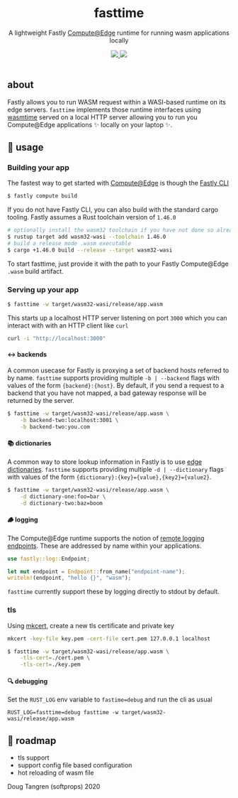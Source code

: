 <h1 align="center">
  fasttime
</h1>

<p align="center">
   A lightweight Fastly <a alt="GitHub Actions" href="https://www.fastly.com/products/edge-compute/serverless/">Compute@Edge</a> runtime for running wasm applications locally
</p>

<div align="center">
  <a alt="GitHub Actions" href="https://github.com/softprops/fasttime/actions">
    <img src="https://github.com/softprops/fasttime/workflows/Main/badge.svg"/>
  </a>
  <a alt="license" href="LICENSE">
    <img src="https://img.shields.io/badge/license-MIT-brightgreen.svg"/>
  </a>
</div>

<br />

## about

Fastly allows you to run WASM request within a WASI-based runtime on its edge servers. `fasttime` implements those
runtime interfaces using [wasmtime](https://wasmtime.dev/) served on a local HTTP server allowing you to run you Compute@Edge applications ✨ locally
on your laptop ✨.

## 🤸 usage

### Building your app

The fastest way to get started with [Compute@Edge](https://www.fastly.com/products/edge-compute/serverless/) is though the [Fastly CLI](https://github.com/fastly/cli#installation)

```sh
$ fastly compute build
```

If you do not have Fastly CLI, you can also build with the standard cargo tooling. Fastly assumes a Rust toolchain version of `1.46.0`

```sh
# optionally install the wasm32 toolchain if you have not done so already
$ rustup target add wasm32-wasi --toolchain 1.46.0
# build a release mode .wasm executable
$ cargo +1.46.0 build --release --target wasm32-wasi
```

To start fasttime, just provide it with the path to your Fastly Compute@Edge `.wasm` build artifact.

### Serving up your app

```sh
$ fasttime -w target/wasm32-wasi/release/app.wasm
```

This starts up a localhost HTTP server listening on port `3000` which you can interact with with
an HTTP client like `curl`

```sh
curl -i "http://localhost:3000"
```

#### ↔️ backends

A common usecase for Fastly is proxying a set of backend hosts referred to by name. `fasttime` supports
providing multiple `-b | --backend` flags with values of the form `{backend}:{host}`. By default, if you
send a request to a backend that you have not mapped, a bad gateway response will be returned by the server.

```sh
$ fasttime -w target/wasm32-wasi/release/app.wasm \
    -b backend-two:localhost:3001 \
    -b backend-two:you.com
```

#### 📚 dictionaries

A common way to store lookup information in Fastly is to use [edge dictionaries](https://docs.fastly.com/en/guides/about-edge-dictionaries). `fasttime` supports
providing multiple `-d | --dictionary` flags with values of the form `{dictionary}:{key}={value},{key2}={value2}`. 

```sh
$ fasttime -w target/wasm32-wasi/release/app.wasm \
    -d dictionary-one:foo=bar \
    -d dictionary-two:baz=boom
```

#### 🪵 logging

The Compute@Edge runtime supports the notion of [remote logging endpoints](https://docs.fastly.com/en/guides/about-fastlys-realtime-log-streaming-features).
These are addressed by name within your applications.

```rust
use fastly::log::Endpoint;

let mut endpoint = Endpoint::from_name("endpoint-name");
writeln!(endpoint, "hello {}", "wasm");
```

`fasttime` currently support these by logging directly to stdout by default.

### tls

Using [mkcert](https://github.com/FiloSottile/mkcert), create a new tls certificate and private key

```sh
mkcert -key-file key.pem -cert-file cert.pem 127.0.0.1 localhost
```


```sh
$ fasttime -w target/wasm32-wasi/release/app.wasm \
    -tls-cert=./cert.pem \
    -tls-cert=./key.pem
```

#### 🔍 debugging

Set the `RUST_LOG` env variable to `fastime=debug` and run the cli as usual

```
RUST_LOG=fasttime=debug fasttime -w target/wasm32-wasi/release/app.wasm
```

## 🚧 roadmap

* tls support
* support config file based configuration
* hot reloading of wasm file

Doug Tangren (softprops) 2020

